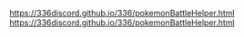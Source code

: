https://336discord.github.io/336/pokemonBattleHelper.html
<br>
https://336discord.github.io/336/pokemonBattleHelper.html

